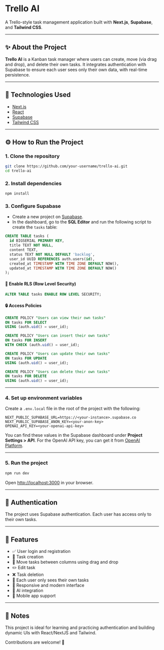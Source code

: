 # Trello AI

A Trello-style task management application built with **Next.js**, **Supabase**, and **Tailwind CSS**.

---

## ✨ About the Project

**Trello AI** is a Kanban task manager where users can create, move (via drag and drop), and delete their own tasks. It integrates authentication with Supabase to ensure each user sees only their own data, with real-time persistence.

---

## 🚀 Technologies Used

* [Next.js](https://nextjs.org/)
* [React](https://react.dev/)
* [Supabase](https://supabase.com/)
* [Tailwind CSS](https://tailwindcss.com/)

---

## ⚙️ How to Run the Project

### 1. Clone the repository

```bash
git clone https://github.com/your-username/trello-ai.git
cd trello-ai
```

### 2. Install dependencies

```bash
npm install
```

### 3. Configure Supabase

* Create a new project on [Supabase](https://supabase.com/).
* In the dashboard, go to the **SQL Editor** and run the following script to create the `tasks` table:

```sql
CREATE TABLE tasks (
  id BIGSERIAL PRIMARY KEY,
  title TEXT NOT NULL,
  content TEXT,
  status TEXT NOT NULL DEFAULT 'backlog',
  user_id UUID REFERENCES auth.users(id),
  created_at TIMESTAMP WITH TIME ZONE DEFAULT NOW(),
  updated_at TIMESTAMP WITH TIME ZONE DEFAULT NOW()
);
```

#### 🔐 Enable RLS (Row Level Security)

```sql
ALTER TABLE tasks ENABLE ROW LEVEL SECURITY;
```

#### 🔒 Access Policies

```sql
CREATE POLICY "Users can view their own tasks"
ON tasks FOR SELECT
USING (auth.uid() = user_id);

CREATE POLICY "Users can insert their own tasks"
ON tasks FOR INSERT
WITH CHECK (auth.uid() = user_id);

CREATE POLICY "Users can update their own tasks"
ON tasks FOR UPDATE
USING (auth.uid() = user_id);

CREATE POLICY "Users can delete their own tasks"
ON tasks FOR DELETE
USING (auth.uid() = user_id);
```

---

### 4. Set up environment variables

Create a `.env.local` file in the root of the project with the following:

```
NEXT_PUBLIC_SUPABASE_URL=https://<your-instance>.supabase.co
NEXT_PUBLIC_SUPABASE_ANON_KEY=<your-anon-key>
OPENAI_API_KEY=<your-openai-api-key>
```

You can find these values in the Supabase dashboard under **Project Settings > API**.
For the OpenAI API key, you can get it from [OpenAI Platform](https://platform.openai.com/api-keys).

---

### 5. Run the project

```bash
npm run dev
```

Open [http://localhost:3000](http://localhost:3000) in your browser.

---

## 👤 Authentication

The project uses Supabase authentication. Each user has access only to their own tasks.

---

## 📝 Features

* ✅ User login and registration
* 📝 Task creation
* 🔄 Move tasks between columns using drag and drop
* ✏️ Edit task
* ❌ Task deletion
* 🔐 Each user only sees their own tasks
* 📱 Responsive and modern interface
* 🤖 AI integration
* 📱 Mobile app support

---

## 📌 Notes

This project is ideal for learning and practicing authentication and building dynamic UIs with React/NextJS and Tailwind.

Contributions are welcome! 🚀
